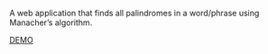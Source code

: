 A web application that finds all palindromes in a word/phrase using Manacher’s algorithm.

[DEMO](http://crazydoctor.ru/subpalindromes/)
